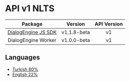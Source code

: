 # API v1 NLTS

| Package                 | Version     | API Version |
| :---------------------: | :---------: | :---------: |
| [DialogEngine JS SDK](https://github.com/behemehal/DialogEngine-JS)     | v1.1.8-beta | v1          |
| DialogEngine Worker     | v1.0.0-beta | v1          |

## Languages
- [Turkish 80%](./tr/index)
- [English 22%](./en/index)